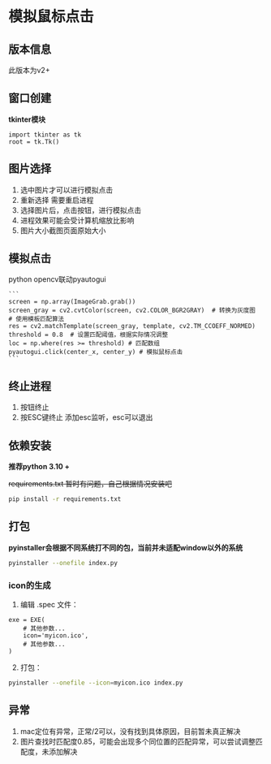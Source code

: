 # 模拟鼠标点击

## 版本信息

此版本为v2+

## 窗口创建
**tkinter模块**

```
import tkinter as tk
root = tk.Tk()
```

## 图片选择

1. 选中图片才可以进行模拟点击
2. 重新选择 需要重启进程
3. 选择图片后，点击按钮，进行模拟点击
4. 进程效果可能会受计算机缩放比影响
5. 图片大小截图页面原始大小

## 模拟点击
python opencv联动pyautogui

    ```
    screen = np.array(ImageGrab.grab())
    screen_gray = cv2.cvtColor(screen, cv2.COLOR_BGR2GRAY)  # 转换为灰度图
    # 使用模板匹配算法
    res = cv2.matchTemplate(screen_gray, template, cv2.TM_CCOEFF_NORMED)
    threshold = 0.8  # 设置匹配阈值，根据实际情况调整
    loc = np.where(res >= threshold) # 匹配数组
    pyautogui.click(center_x, center_y) # 模拟鼠标点击
    ```

## 终止进程
1. 按钮终止
2. 按ESC键终止
    添加esc监听，esc可以退出

## 依赖安装

**推荐python 3.10 +**

~~requirements.txt 暂时有问题，自己根据情况安装吧~~
```bash
pip install -r requirements.txt
```

## 打包

**pyinstaller会根据不同系统打不同的包，当前并未适配window以外的系统**

```bash
pyinstaller --onefile index.py
```

### icon的生成
1. 编辑 .spec 文件： 
```spec
exe = EXE(
    # 其他参数...
    icon='myicon.ico',
    # 其他参数...
)
```
2. 打包：
```bash
pyinstaller --onefile --icon=myicon.ico index.py
```


## 异常

1. mac定位有异常，正常/2可以，没有找到具体原因，目前暂未真正解决
2. 图片查找时匹配度0.85，可能会出现多个同位置的匹配异常，可以尝试调整匹配度，未添加解决